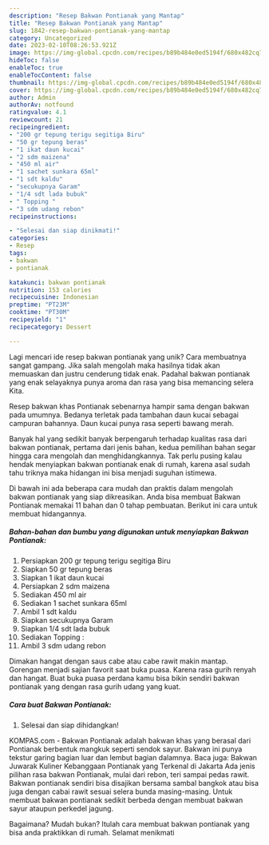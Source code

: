 ```yaml
---
description: "Resep Bakwan Pontianak yang Mantap"
title: "Resep Bakwan Pontianak yang Mantap"
slug: 1842-resep-bakwan-pontianak-yang-mantap
category: Uncategorized
date: 2023-02-10T08:26:53.921Z
image: https://img-global.cpcdn.com/recipes/b89b484e0ed5194f/680x482cq70/bakwan-pontianak-foto-resep-utama.jpg
hideToc: false
enableToc: true
enableTocContent: false
thumbnail: https://img-global.cpcdn.com/recipes/b89b484e0ed5194f/680x482cq70/bakwan-pontianak-foto-resep-utama.jpg
cover: https://img-global.cpcdn.com/recipes/b89b484e0ed5194f/680x482cq70/bakwan-pontianak-foto-resep-utama.jpg
author: Admin
authorAv: notfound
ratingvalue: 4.1
reviewcount: 21
recipeingredient:
- "200 gr tepung terigu segitiga Biru"
- "50 gr tepung beras"
- "1 ikat daun kucai"
- "2 sdm maizena"
- "450 ml air"
- "1 sachet sunkara 65ml"
- "1 sdt kaldu"
- "secukupnya Garam"
- "1/4 sdt lada bubuk"
- " Topping "
- "3 sdm udang rebon"
recipeinstructions:

- "Selesai dan siap dinikmati!"
categories:
- Resep
tags:
- bakwan
- pontianak

katakunci: bakwan pontianak 
nutrition: 153 calories
recipecuisine: Indonesian
preptime: "PT23M"
cooktime: "PT30M"
recipeyield: "1"
recipecategory: Dessert

---
```





Lagi mencari ide resep bakwan pontianak yang unik? Cara membuatnya sangat gampang. Jika salah mengolah maka hasilnya tidak akan memuaskan dan justru cenderung tidak enak. Padahal bakwan pontianak yang enak selayaknya punya aroma dan rasa yang bisa memancing selera Kita.





Resep bakwan khas Pontianak sebenarnya hampir sama dengan bakwan pada umumnya. Bedanya terletak pada tambahan daun kucai sebagai campuran bahannya. Daun kucai punya rasa seperti bawang merah.

Banyak hal yang sedikit banyak berpengaruh terhadap kualitas rasa dari bakwan pontianak, pertama dari jenis bahan, kedua pemilihan bahan segar hingga cara mengolah dan menghidangkannya. Tak perlu pusing kalau hendak menyiapkan bakwan pontianak enak di rumah, karena asal sudah tahu triknya maka hidangan ini bisa menjadi suguhan istimewa.






Di bawah ini ada beberapa cara mudah dan praktis dalam mengolah bakwan pontianak yang siap dikreasikan. Anda bisa membuat Bakwan Pontianak memakai 11 bahan dan 0 tahap pembuatan. Berikut ini cara untuk membuat hidangannya.

<!--inarticleads1-->

##### Bahan-bahan dan bumbu yang digunakan untuk menyiapkan Bakwan Pontianak:

1. Persiapkan 200 gr tepung terigu segitiga Biru
1. Siapkan 50 gr tepung beras
1. Siapkan 1 ikat daun kucai
1. Persiapkan 2 sdm maizena
1. Sediakan 450 ml air
1. Sediakan 1 sachet sunkara 65ml
1. Ambil 1 sdt kaldu
1. Siapkan secukupnya Garam
1. Siapkan 1/4 sdt lada bubuk
1. Sediakan  Topping :
1. Ambil 3 sdm udang rebon


Dimakan hangat dengan saus cabe atau cabe rawit makin mantap. Gorengan menjadi sajian favorit saat buka puasa. Karena rasa gurih renyah dan hangat. Buat buka puasa perdana kamu bisa bikin sendiri bakwan pontianak yang dengan rasa gurih udang yang kuat. 

<!--inarticleads2-->

##### Cara buat Bakwan Pontianak:


1. Selesai dan siap dihidangkan!

KOMPAS.com - Bakwan Pontianak adalah bakwan khas yang berasal dari Pontianak berbentuk mangkuk seperti sendok sayur. Bakwan ini punya tekstur garing bagian luar dan lembut bagian dalamnya. Baca juga: Bakwan Juwarak Kuliner Kebanggaan Pontianak yang Terkenal di Jakarta Ada jenis pilihan rasa bakwan Pontianak, mulai dari rebon, teri sampai pedas rawit. Bakwan pontianak sendiri bisa disajikan bersama sambal bangkok atau bisa juga dengan cabai rawit sesuai selera bunda masing-masing. Untuk membuat bakwan pontianak sedikit berbeda dengan membuat bakwan sayur ataupun perkedel jagung. 

Bagaimana? Mudah bukan? Itulah cara membuat bakwan pontianak yang bisa anda praktikkan di rumah. Selamat menikmati

